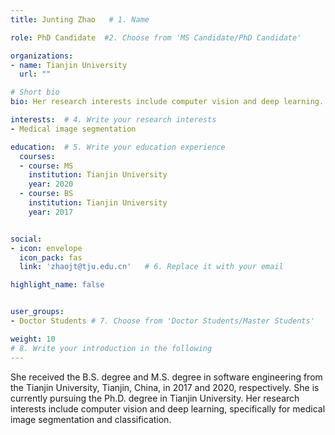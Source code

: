```yaml
---
title: Junting Zhao   # 1. Name

role: PhD Candidate  #2. Choose from 'MS Candidate/PhD Candidate'

organizations:
- name: Tianjin University
  url: ""

# Short bio 
bio: Her research interests include computer vision and deep learning.   # 3. Write your short biography

interests:  # 4. Write your research interests
- Medical image segmentation

education:  # 5. Write your education experience
  courses:
  - course: MS
    institution: Tianjin University
    year: 2020
  - course: BS
    institution: Tianjin University
    year: 2017


social:
- icon: envelope
  icon_pack: fas
  link: 'zhaojt@tju.edu.cn'   # 6. Replace it with your email

highlight_name: false


user_groups:
- Doctor Students # 7. Choose from 'Doctor Students/Master Students'

weight: 10
# 8. Write your introduction in the following
---
```


She received the B.S. degree and M.S. degree in software engineering from the Tianjin University, Tianjin, China, in 2017 and 2020, respectively. She is currently pursuing the Ph.D. degree in Tianjin University. Her research interests include computer vision and deep learning, specifically for medical image segmentation and classification.